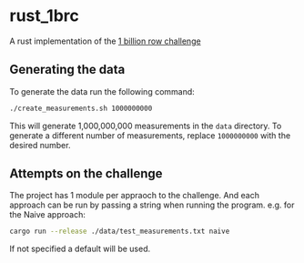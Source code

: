 # rust_1brc
A rust implementation of the [1 billion row challenge](https://github.com/gunnarmorling/1brc/tree/main)

## Generating the data
To generate the data run the following command:
```bash
./create_measurements.sh 1000000000
```
This will generate 1,000,000,000 measurements in the `data` directory.
To generate a different number of measurements, replace `1000000000` with the desired number.

## Attempts on the challenge

The project has 1 module per appraoch to the challenge.
And each approach can be run by passing a string when running the program.
e.g. for the Naive approach:
```bash
cargo run --release ./data/test_measurements.txt naive
```
If not specified a default will be used.

